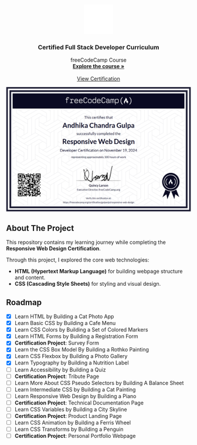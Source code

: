 <!-- PROJECT LOGO -->
<br />
<div align="center">
<img src="images/logo.svg" alt="Logo" width="80" height="80">

<h3 align="center">Certified Full Stack Developer Curriculum</h3>

<p align="center">
    freeCodeCamp Course
    <br />
    <a href="https://www.freecodecamp.org/learn/full-stack-developer/"><strong>Explore the course »</strong></a>
    <br />
    <br />
    <a href="https://freecodecamp.org/certification/gulpanjul/responsive-web-design">View Certification</a>
  </p>
</div>

[![The Certification][the-certification]](https://freecodecamp.org/certification/gulpanjul/responsive-web-design)

<!-- ABOUT THE PROJECT -->

## About The Project

This repository contains my learning journey while completing the **Responsive Web Design Certification**.

Through this project, I explored the core web technologies:

- **HTML (Hypertext Markup Language)** for building webpage structure and content.
- **CSS (Cascading Style Sheets)** for styling and visual design.

<!-- ROADMAP -->

## Roadmap

- [x] Learn HTML by Building a Cat Photo App
- [x] Learn Basic CSS by Building a Cafe Menu
- [x] Learn CSS Colors by Building a Set of Colored Markers
- [x] Learn HTML Forms by Building a Registration Form
- [x] **Certification Project**: Survey Form
- [x] Learn the CSS Box Model By Building a Rothko Painting
- [x] Learn CSS Flexbox by Building a Photo Gallery
- [x] Learn Typography by Building a Nutrition Label
- [ ] Learn Accessibility by Building a Quiz
- [ ] **Certification Project**: Tribute Page
- [ ] Learn More About CSS Pseudo Selectors by Building A Balance Sheet
- [ ] Learn Intermediate CSS by Building a Cat Painting
- [ ] Learn Responsive Web Design by Building a Piano
- [ ] **Certification Project**: Technical Documentation Page
- [ ] Learn CSS Variables by Building a City Skyline
- [ ] **Certification Project**: Product Landing Page
- [ ] Learn CSS Animation by Building a Ferris Wheel
- [ ] Learn CSS Transforms by Building a Penguin
- [ ] **Certification Project**: Personal Portfolio Webpage

[the-certification]: images/certification.png
